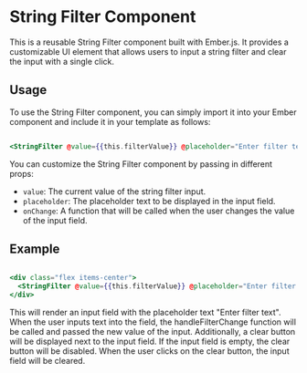 # String Filter Component

This is a reusable String Filter component built with Ember.js. It provides a customizable UI element that allows users to input a string filter and clear the input with a single click.

## Usage

To use the String Filter component, you can simply import it into your Ember component and include it in your template as follows:

```hbs

<StringFilter @value={{this.filterValue}} @placeholder="Enter filter text" @onChange={{this.handleFilterChange}} />

```

You can customize the String Filter component by passing in different props:


- `value`: The current value of the string filter input.
- `placeholder`: The placeholder text to be displayed in the input field.
- `onChange`: A function that will be called when the user changes the value of the input field.

## Example

```hbs

<div class="flex items-center">
  <StringFilter @value={{this.filterValue}} @placeholder="Enter filter text" @onChange={{this.handleFilterChange}} />
</div>

```

This will render an input field with the placeholder text "Enter filter text". When the user inputs text into the field, the handleFilterChange function will be called and passed the new value of the input. Additionally, a clear button will be displayed next to the input field. If the input field is empty, the clear button will be disabled. When the user clicks on the clear button, the input field will be cleared.
